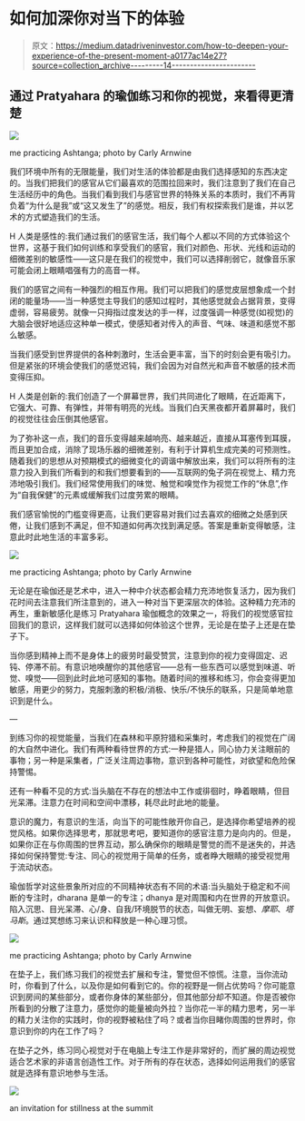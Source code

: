# 如何加深你对当下的体验

> 原文：<https://medium.datadriveninvestor.com/how-to-deepen-your-experience-of-the-present-moment-a0177ac14e27?source=collection_archive---------14----------------------->

## 通过 Pratyahara 的瑜伽练习和你的视觉，来看得更清楚

![](img/35ad3833521fbff7aa2026c525fda0e5.png)

me practicing Ashtanga; photo by Carly Arnwine

我们环境中所有的无限能量，我们对生活的体验都是由我们选择感知的东西决定的。当我们把我们的感官从它们最喜欢的范围拉回来时，我们注意到了我们在自己生活经历中的角色。当我们看到我们与感官世界的特殊关系的本质时，我们不再背负着“为什么是我”或“这又发生了”的感觉。相反，我们有权探索我们是谁，并以艺术的方式塑造我们的生活。

H 人类是感性的:我们通过我们的感官生活，我们每个人都以不同的方式体验这个世界，这基于我们如何训练和享受我们的感官，我们对颜色、形状、光线和运动的细微差别的敏感性——这只是在我们的视觉中，我们可以选择削弱它，就像音乐家可能会闭上眼睛唱强有力的高音一样。

我们的感官之间有一种强烈的相互作用。我们可以把我们的感觉皮层想象成一个封闭的能量场——当一种感觉主导我们的感知过程时，其他感觉就会占据背景，变得虚弱，容易疲劳。就像一只拇指过度发达的手一样，过度强调一种感觉(如视觉)的大脑会很好地适应这种单一模式，使感知者对传入的声音、气味、味道和感觉不那么敏感。

当我们感受到世界提供的各种刺激时，生活会更丰富，当下的时刻会更有吸引力。但是紧张的环境会使我们的感觉迟钝，我们会因为对自然光和声音不敏感的技术而变得压抑。

H 人类是创新的:我们创造了一个屏幕世界，我们共同进化了眼睛，在近距离下，它强大、可靠、有弹性，并带有明亮的光线。当我们白天黑夜都开着屏幕时，我们的视觉往往会压倒其他感官。

为了弥补这一点，我们的音乐变得越来越响亮、越来越近，直接从耳塞传到耳膜，而且更加合成，消除了现场乐器的细微差别，有利于计算机生成完美的可预测性。随着我们的思想从对预期模式的细微变化的调谐中解放出来，我们可以将所有的注意力投入到我们所看到的和我们想要看到的——互联网的兔子洞在视觉上、精力充沛地吸引我们。我们经常使用我们的味觉、触觉和嗅觉作为视觉工作的“休息”,作为“自我保健”的元素或缓解我们过度劳累的眼睛。

我们感官愉悦的门槛变得更高，让我们更容易对我们过去喜欢的细微之处感到厌倦，让我们感到不满足，但不知道如何再次找到满足感。答案是重新变得敏感，注意此时此地生活的丰富多彩。

![](img/f1391444708535f1e03256bee49dd9d3.png)

me practicing Ashtanga; photo by Carly Arnwine

无论是在瑜伽还是艺术中，进入一种中介状态都会精力充沛地恢复活力，因为我们花时间去注意我们所注意到的，进入一种对当下更深层次的体验。这种精力充沛的再生，重新敏感化是练习 Pratyahara 瑜伽概念的效果之一，将我们的视觉感官拉回我们的意识，这样我们就可以选择如何体验这个世界，无论是在垫子上还是在垫子下。

当你感到精神上而不是身体上的疲劳时最受赞赏，注意到你的视力变得固定、迟钝、停滞不前。有意识地唤醒你的其他感官——总有一些东西可以感觉到味道、听觉、嗅觉——回到此时此地可感知的事物。随着时间的推移和练习，你会变得更加敏感，用更少的努力，克服刺激的积极/消极、快乐/不快乐的联系，只是简单地意识到是什么。

—

到练习你的视觉能量，当我们在森林和平原狩猎和采集时，考虑我们的视觉在广阔的大自然中进化。我们有两种看待世界的方式:一种是猎人，同心协力关注眼前的事物；另一种是采集者，广泛关注周边事物，意识到各种可能性，对欲望和危险保持警惕。

还有一种看不见的方式:当头脑在不存在的想法中工作或徘徊时，睁着眼睛，但目光呆滞。注意力在时间和空间中漂移，耗尽此时此地的能量。

意识的魔力，有意识的生活，向当下的可能性敞开你自己，是选择你希望培养的视觉风格。如果你选择思考，那就思考吧，要知道你的感官注意力是向内的。但是，如果你正在与你周围的世界互动，那么确保你的眼睛是警觉的而不是迷失的，并选择如何保持警觉:专注、同心的视觉用于简单的任务，或者睁大眼睛的接受视觉用于流动状态。

瑜伽哲学对这些景象所对应的不同精神状态有不同的术语:当头脑处于稳定和不间断的专注时，dharana 是单一的专注；dhanya 是对周围和内在世界的开放意识。陷入沉思、目光呆滞、心/身、自我/环境脱节的状态，叫做无明、妄想、*摩耶*、*塔马斯*。通过冥想练习来认识和释放是一种心理习惯。

![](img/3e3006eabae487fc1e733807d9d98b19.png)

me practicing Ashtanga; photo by Carly Arnwine

在垫子上，我们练习我们的视觉去扩展和专注，警觉但不惊慌。注意，当你流动时，你看到了什么，以及你是如何看到它的。你的视野是一侧占优势吗？你可能意识到房间的某些部分，或者你身体的某些部分，但其他部分却不知道。你是否被你所看到的分散了注意力，感觉你的能量被向外拉？当你花一半的精力思考，另一半的精力关注你的实践时，你的视野被粘住了吗？或者当你目睹你周围的世界时，你意识到你的内在工作了吗？

在垫子之外，练习同心视觉对于在电脑上专注工作是非常好的，而扩展的周边视觉适合艺术家的非语言创造性工作。对于所有的存在状态，选择如何运用我们的感官就是选择有意识地参与生活。

![](img/c212d72db3c77abd2e56a6728613f6c7.png)

an invitation for stillness at the summit